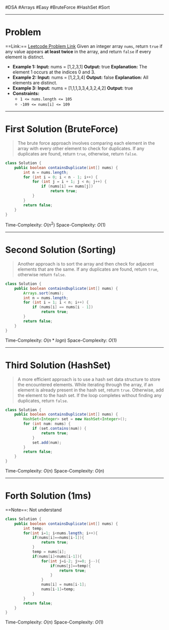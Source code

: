 #DSA #Arrays #Easy #BruteForce #HashSet #Sort
___
# Problem
==Link:== [Leetcode Problem Link](https://leetcode.com/problems/contains-duplicate/description/?envType=problem-list-v2&envId=array)
Given an integer array `nums`, return `true` if any value appears **at least twice** in the array, and return `false` if every element is distinct.
- **Example 1:**
**Input:** nums = [1,2,3,1]
**Output:** true
**Explanation:** The element 1 occurs at the indices 0 and 3.
- **Example 2:**
**Input:** nums = [1,2,3,4]
**Output:** false
**Explanation:** All elements are distinct.
- **Example 3:**
**Input:** nums = [1,1,1,3,3,4,3,2,4,2]
**Output:** true
- **Constraints:**
	- `1 <= nums.length <= 105`
	- `-109 <= nums[i] <= 109`
___
# First Solution (BruteForce)
> The brute force approach involves comparing each element in the array with every other element to check for duplicates. If any duplicates are found, return `true`, otherwise, return `false`.

```java
class Solution {
    public boolean containsDuplicate(int[] nums) {
        int n = nums.length;
        for (int i = 0; i < n - 1; i++) {
            for (int j = i + 1; j < n; j++) {
                if (nums[i] == nums[j])
                    return true;
            }
        }
        return false;
    }
}
```
Time-Complexity: $O(n^2)$
Space-Complexity: $O(1)$
___
# Second Solution (Sorting)

> Another approach is to sort the array and then check for adjacent elements that are the same. If any duplicates are found, return `true`, otherwise return `false`.

```java
class Solution {
    public boolean containsDuplicate(int[] nums) {
        Arrays.sort(nums);
        int n = nums.length;
        for (int i = 1; i < n; i++) {
            if (nums[i] == nums[i - 1])
                return true;
        }
        return false;
    }
}
```
Time-Complexity: $O(n * logn)$
Space-Complexity: $O(1)$
___
# Third Solution (HashSet)
> A more efficient approach is to use a hash set data structure to store the encountered elements. While iterating through the array, if an element is already present in the hash set, return `true`. Otherwise, add the element to the hash set. If the loop completes without finding any duplicates, return `false`.

```java
class Solution {
    public boolean containsDuplicate(int[] nums) {
        HashSet<Integer> set = new HashSet<Integer>();
        for (int num: nums) {
            if (set.contains(num)) {
                return true;
            }
            set.add(num);
        }
        return false;
    }
}
```
Time-Complexity: $O(n )$
Space-Complexity: $O(n)$
___
# Forth Solution (1ms)
==Note==: Not understand
```java
class Solution {
    public boolean containsDuplicate(int[] nums) {
        int temp;
        for(int i=1; i<nums.length; i++){
            if(nums[i]==nums[i-1]){
                return true;
            }
            temp = nums[i];
            if(nums[i]<nums[i-1]){
                for(int j=i-2; j>=0; j--){
                    if(nums[j]==temp){
                        return true;
                    }
                }
                nums[i] = nums[i-1];
                nums[i-1]=temp;
            }
        }
        return false;
    }
}
```
Time-Complexity: $O(n )$
Space-Complexity: $O(1)$